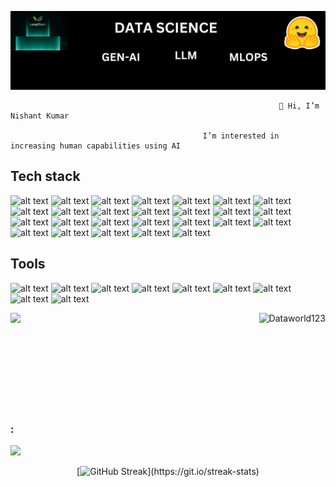![logo](https://github.com/Dataworld123/Dataworld123/blob/main/banner.png)

                                                                👋 Hi, I’m Nishant Kumar
                                                                  
                                               I’m interested in increasing human capabilities using AI


       
                                                             
   
                                                                                               
## Tech stack

![alt text](https://img.shields.io/badge/python-167E5A?style=for-the-badge&logo=python)
![alt text](https://img.shields.io/badge/C++-167E5A?style=for-the-badge&logo=cplusplus)
![alt text](https://img.shields.io/badge/HTML-167E5A?style=for-the-badge&logo=html5)
![alt text](https://img.shields.io/badge/Css-167E5A?style=for-the-badge&logo=css3)
![alt text](https://img.shields.io/badge/django-167E5A?style=for-the-badge&logo=django)
![alt text](https://img.shields.io/badge/Tailwind-167E5A?style=for-the-badge&logo=tailwindcss)
![alt text](https://img.shields.io/badge/tensorflow-167E5A?style=for-the-badge&logo=tensorflow)
![alt text](https://img.shields.io/badge/Keras-167E5A?style=for-the-badge&logo=Keras)
![alt text](https://img.shields.io/badge/Huggingface-167E5A?style=for-the-badge&logo=Huggingface)
![alt text](https://img.shields.io/badge/Flask-167E5A?style=for-the-badge&logo=Flask)
![alt text](https://img.shields.io/badge/Openai-167E5A?style=for-the-badge&logo=Openai)
![alt text](https://img.shields.io/badge/Statistics-167E5A?style=for-the-badge&logo=Statistics)
![alt text](https://img.shields.io/badge/MongoDB-167E5A?style=for-the-badge&logo=mongodb)
![alt text](https://img.shields.io/badge/SQLite-167E5A?style=for-the-badge&logo=sqlite)
![alt text](https://img.shields.io/badge/MySQL-167E5A?style=for-the-badge&logo=mysql)
![alt text](https://img.shields.io/badge/Scikit-learn-167E5A?style=for-the-badge&logo=Scikit-learn)
![alt text](https://img.shields.io/badge/Pandas-167E5A?style=for-the-badge&logo=Pandas)
![alt text](https://img.shields.io/badge/Langchain-167E5A?style=for-the-badge&logo=Langchain)
![alt text](https://img.shields.io/badge/AWS-167E5A?style=for-the-badge&logo=AWS)
![alt text](https://img.shields.io/badge/Pinecone-167E5A?style=for-the-badge&logo=Pinecone)
![alt text](https://img.shields.io/badge/LangGraph-167E5A?style=for-the-badge&logo=LangGraph)
![alt text](https://img.shields.io/badge/Chromadb-167E5A?style=for-the-badge&logo=Chromadb)
![alt text](https://img.shields.io/badge/AI-167E5A?style=for-the-badge&logo=AI)
![alt text](https://img.shields.io/badge/Ml-167E5A?style=for-the-badge&logo=ML)
![alt text](https://img.shields.io/badge/DeepLearning-167E5A?style=for-the-badge&logo=DeepLearning)
![alt text](https://img.shields.io/badge/GenerativeAI-167E5A?style=for-the-badge&logo=GenerativeAI)

## Tools

![alt text](https://img.shields.io/badge/Git-05A081?style=for-the-badge&logo=git)
![alt text](https://img.shields.io/badge/GitHub-05A081?style=for-the-badge&logo=github)
![alt text](https://img.shields.io/badge/docker-05A081?style=for-the-badge&logo=docker)
![alt text](https://img.shields.io/badge/kubernetes-05A081?style=for-the-badge&logo=kubernetes)
![alt text](https://img.shields.io/badge/GitLab-05A081?style=for-the-badge&logo=gitlab)
![alt text](https://img.shields.io/badge/VsCode-05A081?style=for-the-badge&logo=visualstudiocode)
![alt text](https://img.shields.io/badge/Jupiter-05A081?style=for-the-badge&logo=Jupiter)
![alt text](https://img.shields.io/badge/Pycharm-05A081?style=for-the-badge&logo=Pycharm)
![alt text](https://img.shields.io/badge/Anaconda-05A081?style=for-the-badge&logo=Anaconda)



<div align="center" > 
 <div>
<img flex=row width=auto align="left" src="https://github-readme-stats.vercel.app/api?username=Dataworld123&show_icons=true&theme=transparent&count_private=true" />
<img flex=row width=auto align="right"  src="https://github-readme-stats.vercel.app/api/top-langs?username=Dataworld123&show_icons=true&theme=transparent&layout=compact&count_private=true" alt="Dataworld123" />


</div>

  

<br/>
 <br/>
 <br/>
 <br/>
 <br/>
 <br/>
 <br/>
 <br/>
 <br/>
   <div align="left">
    <h3 align="lef" >: </h3>
  
 
   
  <p align="center" > 
  
  [![](https://visitcount.itsvg.in/api?id=ShivamShroff&label=Profile%20Views&color=1&icon=5&pretty=false&count_private=true)](https://visitcount.itsvg.in)
  
  </p>
  </div>
</div>
<div width="full" align="center" >
   
   [![GitHub Streak](http://github-readme-streak-stats.herokuapp.com?user=Dataworld123&theme=transparent&layout=compact&count_private=true")](https://git.io/streak-stats)
  </div>



 


 
<!---
Dataworld123/Dataworld123 is a ✨ special ✨ repository because its `README.md` (this file) appears on your GitHub profile.
You can click the Preview link to take a look at your changes.
--->
